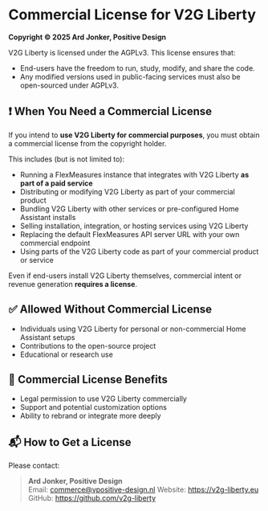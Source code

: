 # Commercial License for V2G Liberty

**Copyright © 2025 Ard Jonker, Positive Design**

V2G Liberty is licensed under the AGPLv3. This license ensures that:

- End-users have the freedom to run, study, modify, and share the code.
- Any modified versions used in public-facing services must also be open-sourced under AGPLv3.

## ❗ When You Need a Commercial License

If you intend to **use V2G Liberty for commercial purposes**, you must obtain a commercial license from the copyright holder.

This includes (but is not limited to):

- Running a FlexMeasures instance that integrates with V2G Liberty **as part of a paid service**
- Distributing or modifying V2G Liberty as part of your commercial product
- Bundling V2G Liberty with other services or pre-configured Home Assistant installs
- Selling installation, integration, or hosting services using V2G Liberty
- Replacing the default FlexMeasures API server URL with your own commercial endpoint
- Using parts of the V2G Liberty code as part of your commercial product or service

Even if end-users install V2G Liberty themselves, commercial intent or revenue generation **requires a license**.

## ✅ Allowed Without Commercial License

- Individuals using V2G Liberty for personal or non-commercial Home Assistant setups
- Contributions to the open-source project
- Educational or research use

## 💼 Commercial License Benefits

- Legal permission to use V2G Liberty commercially
- Support and potential customization options
- Ability to rebrand or integrate more deeply

## 📬 How to Get a License

Please contact:

> **Ard Jonker, Positive Design**  
> Email: commerce@vpositive-design.nl 
> Website: https://v2g-liberty.eu
> GitHub: https://github.com/v2g-liberty

